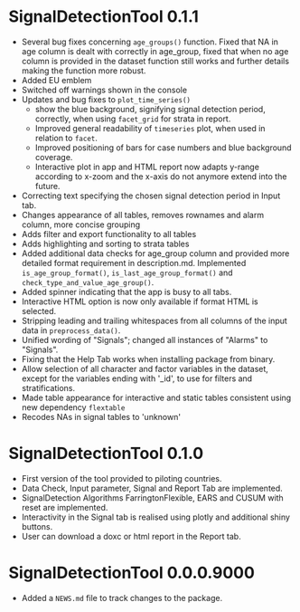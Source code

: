 
# SignalDetectionTool 0.1.1

* Several bug fixes concerning `age_groups()` function. Fixed that NA in age column is dealt with correctly in age_group, fixed that when no age column is provided in the dataset function still works and further details making the function more robust. 
* Added EU emblem
* Switched off warnings shown in the console
* Updates and bug fixes to `plot_time_series()` 
  - show the blue background, signifying signal detection period, correctly, when using `facet_grid` for strata in report. 
  - Improved general readability of `timeseries` plot, when used in relation to `facet`.
  - Improved positioning of bars for case numbers and blue background coverage.
  - Interactive plot in app and HTML report now adapts y-range according to x-zoom and the x-axis do not anymore extend into the future.
* Correcting text specifying the chosen signal detection period in Input tab.
* Changes appearance of all tables, removes rownames and alarm column, more concise grouping
* Adds filter and export functionality to all tables
* Adds highlighting and sorting to strata tables
* Added additional data checks for age_group column and provided more detailed format requirement in description.md. Implemented `is_age_group_format()`, `is_last_age_group_format()` and `check_type_and_value_age_group()`.
* Added spinner indicating that the app is busy to all tabs.
* Interactive HTML option is now only available if format HTML is selected.
* Stripping leading and trailing whitespaces from all columns of the input data in `preprocess_data()`.
* Unified wording of "Signals"; changed all instances of "Alarms" to "Signals".
* Fixing that the Help Tab works when installing package from binary.
* Allow selection of all character and factor variables in the dataset, except for the variables ending with '_id', to use for filters and stratifications.
* Made table appearance for interactive and static tables consistent using new dependency `flextable`
* Recodes NAs in signal tables to 'unknown'

# SignalDetectionTool 0.1.0

* First version of the tool provided to piloting countries.
* Data Check, Input parameter, Signal and Report Tab are implemented.
* SignalDetection Algorithms FarringtonFlexible, EARS and CUSUM with reset are implemented.
* Interactivity in the Signal tab is realised using plotly and additional shiny buttons.
* User can download a doxc or html report in the Report tab.

# SignalDetectionTool 0.0.0.9000

* Added a `NEWS.md` file to track changes to the package.
